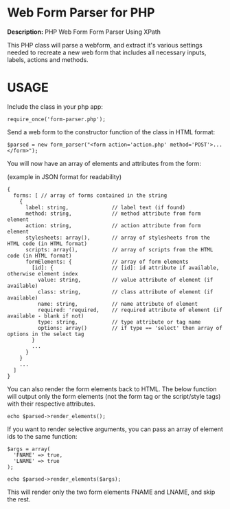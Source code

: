 # Web Form Parser for PHP

**Description:** PHP Web Form Form Parser Using XPath

This PHP class will parse a webform, and extract it's various settings needed to recreate a new web form that includes all necessary inputs, labels, actions and methods.

# USAGE

Include the class in your php app:

```
require_once('form-parser.php');
```

Send a web form to the constructor function of the class in HTML format:

```
$parsed = new form_parser("<form action='action.php' method='POST'>...</form>");
```

You will now have an array of elements and attributes from the form:

(example in JSON format for readability)


```
{
  forms: [ // array of forms contained in the string
    {
      label: string,              // label text (if found)
      method: string,             // method attribute from form element
      action: string,             // action attribute from form element
      stylesheets: array(),       // array of stylesheets from the HTML code (in HTML format)
      scripts: array(),           // array of scripts from the HTML code (in HTML format)
      formElements: {             // array of form elements
        [id]: {                   // [id]: id attribute if available, otherwise element index
          value: string,          // value attribute of element (if available)
          class: string,          // class attribute of element (if available)
          name: string,           // name attribute of element
          required: 'required,    // required attribute of element (if available - blank if not)
          type: string,           // type attribute or tag name
          options: array()        // if type == 'select' then array of options in the select tag
        }
        ...
      }
    }
    ...
  ]
}
```

You can also render the form elements back to HTML. The below function will output only the form elements (not the form tag or the script/style tags) with their respective attributes.

```
echo $parsed->render_elements();
```

If you want to render selective arguments, you can pass an array of element ids to the same function:

```
$args = array(
  'FNAME' => true,
  'LNAME' => true
);

echo $parsed->render_elements($args);
```

This will render only the two form elements FNAME and LNAME, and skip the rest.
